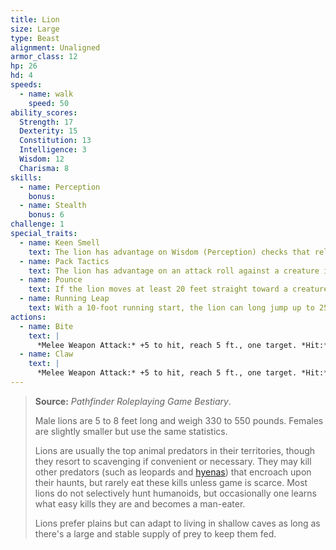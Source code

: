 ```yaml
---
title: Lion
size: Large
type: Beast
alignment: Unaligned
armor_class: 12
hp: 26
hd: 4
speeds:
  - name: walk
    speed: 50
ability_scores:
  Strength: 17
  Dexterity: 15
  Constitution: 13
  Intelligence: 3
  Wisdom: 12
  Charisma: 8
skills:
  - name: Perception
    bonus:
  - name: Stealth
    bonus: 6
challenge: 1
special_traits:
  - name: Keen Smell
    text: The lion has advantage on Wisdom (Perception) checks that rely on smell.
  - name: Pack Tactics
    text: The lion has advantage on an attack roll against a creature if at least one of the lion's allies is within 5 feet of the creature and the ally isn't incapacitated.
  - name: Pounce
    text: If the lion moves at least 20 feet straight toward a creature and then hits it with a claw attack on the same turn, that target must succeed on a DC 13 Strength saving throw or be knocked prone. If the target is prone, the lion can make one bite attack against it as a bonus action.
  - name: Running Leap
    text: With a 10-foot running start, the lion can long jump up to 25 feet.
actions:
  - name: Bite
    text: |
      *Melee Weapon Attack:* +5 to hit, reach 5 ft., one target. *Hit:* 7 (1d8 + 3) piercing damage.
  - name: Claw
    text: |
      *Melee Weapon Attack:* +5 to hit, reach 5 ft., one target. *Hit:* 6 (1d6 + 3) slashing damage.
---
```


> **Source:** *Pathfinder Roleplaying Game Bestiary*.
>
> Male lions are 5 to 8 feet long and weigh 330 to 550 pounds. Females are slightly smaller but use the same statistics.
>
> Lions are usually the top animal predators in their territories, though they resort to scavenging if convenient or necessary. They may kill other predators (such as leopards and [hyenas](/monsters/hyena/)) that encroach upon their haunts, but rarely eat these kills unless game is scarce. Most lions do not selectively hunt humanoids, but occasionally one learns what easy kills they are and becomes a man-eater.
>
> Lions prefer plains but can adapt to living in shallow caves as long as there's a large and stable supply of prey to keep them fed.

